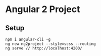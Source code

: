 # Angular 2 Project

## Setup

```
npm i angular-cli -g
ng new ng2project --style=scss --routing
ng serve // http://localhost:4200/
```